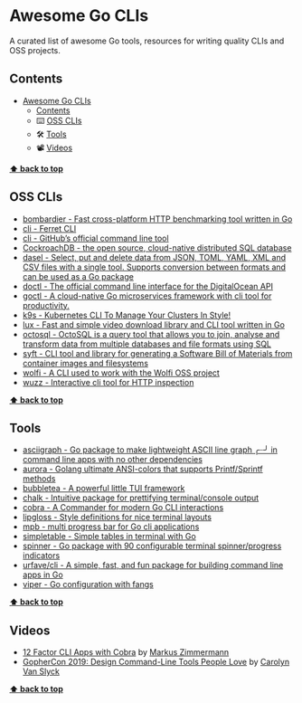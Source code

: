 # Awesome Go CLIs
A curated list of awesome Go tools, resources for writing quality CLIs and OSS projects.

## Contents

- [Awesome Go CLIs](#awesome-go-clis)
  - [Contents](#contents)
  - ⌨️ [OSS CLIs](#oss-clis)
  - 🛠️ [Tools](#tools)
  - 📽️ [Videos](#videos)

**[⬆ back to top](#contents)**

## OSS CLIs
- [bombardier - Fast cross-platform HTTP benchmarking tool written in Go](https://github.com/codesenberg/bombardier)
- [cli - Ferret CLI](https://github.com/MontFerret/cli)
- [cli - GitHub’s official command line tool](https://github.com/cli/cli)
- [CockroachDB - the open source, cloud-native distributed SQL database](https://github.com/cockroachdb/cockroach/tree/master/pkg/cli)
- [dasel - Select, put and delete data from JSON, TOML, YAML, XML and CSV files with a single tool. Supports conversion between formats and can be used as a Go package](https://github.com/TomWright/dasel)
- [doctl - The official command line interface for the DigitalOcean API](https://github.com/digitalocean/doctl)
- [goctl - A cloud-native Go microservices framework with cli tool for productivity.](https://github.com/zeromicro/go-zero/tree/master/tools/goctl)
- [k9s - Kubernetes CLI To Manage Your Clusters In Style!](https://github.com/derailed/k9s)
- [lux - Fast and simple video download library and CLI tool written in Go](https://github.com/iawia002/lux)
- [octosql - OctoSQL is a query tool that allows you to join, analyse and transform data from multiple databases and file formats using SQL](https://github.com/cube2222/octosql)
- [syft - CLI tool and library for generating a Software Bill of Materials from container images and filesystems](https://github.com/anchore/syft)
- [wolfi - A CLI used to work with the Wolfi OSS project](https://github.com/wolfi-dev/wolfictl)
- [wuzz - Interactive cli tool for HTTP inspection](https://github.com/asciimoo/wuzz)

**[⬆ back to top](#contents)**

## Tools
- [asciigraph - Go package to make lightweight ASCII line graph ╭┈╯ in command line apps with no other dependencies](https://github.com/guptarohit/asciigraph)
- [aurora - Golang ultimate ANSI-colors that supports Printf/Sprintf methods](https://github.com/logrusorgru/aurora)
- [bubbletea - A powerful little TUI framework](https://github.com/charmbracelet/bubbletea)
- [chalk - Intuitive package for prettifying terminal/console output](https://github.com/ttacon/chalk)
- [cobra - A Commander for modern Go CLI interactions](https://github.com/spf13/cobra)
- [lipgloss - Style definitions for nice terminal layouts](https://github.com/charmbracelet/lipgloss)
- [mpb - multi progress bar for Go cli applications](https://github.com/vbauerster/mpb)
- [simpletable - Simple tables in terminal with Go](https://github.com/alexeyco/simpletable)
- [spinner - Go package with 90 configurable terminal spinner/progress indicators](https://github.com/briandowns/spinner)
- [urfave/cli - A simple, fast, and fun package for building command line apps in Go](https://github.com/urfave/cli)
- [viper - Go configuration with fangs](https://github.com/spf13/viper)

**[⬆ back to top](#contents)**

## Videos
- [12 Factor CLI Apps with Cobra](https://www.youtube.com/watch?v=W5qdsAEzgMI) by [Markus Zimmermann](https://twitter.com/markus_zm)
- [GopherCon 2019: Design Command-Line Tools People Love](https://www.youtube.com/watch?v=eMz0vni6PAw) by [Carolyn Van Slyck](https://twitter.com/carolynvs)

**[⬆ back to top](#contents)**
